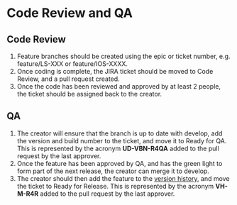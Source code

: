 # Code Review and QA

## Code Review
1. Feature branches should be created using the epic or ticket number, e.g. feature/LS-XXX or feature/IOS-XXXX.  
2. Once coding is complete, the JIRA ticket should be moved to Code Review, and a pull request created.  
3. Once the code has been reviewed and approved by at least 2 people, the ticket should be assigned back to the creator.

## QA
1. The creator will ensure that the branch is up to date with develop, add the version and build number to the ticket, and move it to Ready for QA. This is represented by the acronym **UD-VBN-R4QA** added to the pull request by the last approver.
2. Once the feature has been approved by QA, and has the green light to form part of the next release, the creator can merge it to develop.
3. The creator should then add the feature to the [version history](https://livestyled.atlassian.net/wiki/spaces/1LP/pages/103251969/iOS+Platform+Version+History), and move the ticket to Ready for Release. This is represented by the acronym **VH-M-R4R** added to the pull request by the last approver.